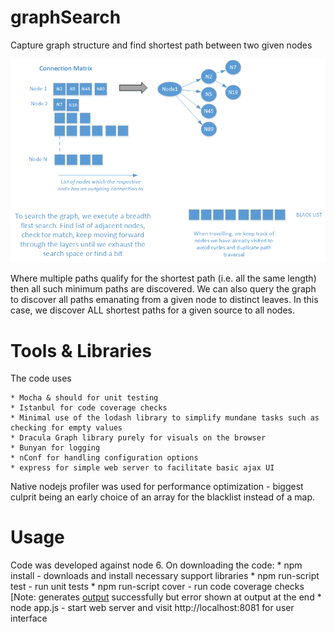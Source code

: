 # graphSearch
Capture graph structure and find shortest path between two given nodes

![alt text](public/img/Overview.png "Overview")

Where multiple paths qualify for the shortest path (i.e. all the same length) then all such minimum paths are discovered. 
We can also query the graph to discover all paths emanating from a given node to distinct leaves. 
In this case, we discover ALL shortest paths for a given source to all nodes.

# Tools & Libraries
The code uses 

    * Mocha & should for unit testing 
    * Istanbul for code coverage checks 
    * Minimal use of the lodash library to simplify mundane tasks such as checking for empty values
    * Dracula Graph library purely for visuals on the browser
    * Bunyan for logging
    * nConf for handling configuration options
    * express for simple web server to facilitate basic ajax UI


Native nodejs profiler was used for performance optimization - biggest culprit being an early choice of an array for the blacklist instead of a map. 

# Usage
Code was developed against node 6. On downloading the code:
    * npm install - downloads and install necessary support libraries
    * npm run-script test - run unit tests
    * npm run-script cover - run code coverage checks [Note: generates [output](file://coverage/lcov-report/index.html "Coverage report") successfully but error shown at output at the end
    * node app.js - start web server and visit http://localhost:8081 for user interface